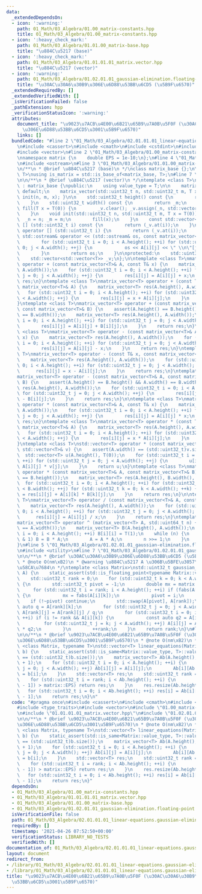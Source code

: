 ```yaml
---
data:
  _extendedDependsOn:
  - icon: ':warning:'
    path: 01_Math/03_Algebra/01.00_matrix-constants.hpp
    title: 01_Math/03_Algebra/01.00_matrix-constants.hpp
  - icon: ':heavy_check_mark:'
    path: 01_Math/03_Algebra/01.01.00_matrix-base.hpp
    title: "\u884C\u5217 (base)"
  - icon: ':heavy_check_mark:'
    path: 01_Math/03_Algebra/01.01.01.01_matrix.vector.hpp
    title: "\u884C\u5217 (vector)"
  - icon: ':warning:'
    path: 01_Math/03_Algebra/01.02.01.01_gaussian-elimination.floating-point.hpp
    title: "\u30AC\u30A6\u30B9\u306E\u6D88\u53BB\u6CD5 (\u5B9F\u6570)"
  _extendedRequiredBy: []
  _extendedVerifiedWith: []
  _isVerificationFailed: false
  _pathExtension: hpp
  _verificationStatusIcon: ':warning:'
  attributes:
    document_title: "\u9023\u7ACB\u4E00\u6B21\u65B9\u7A0B\u5F0F (\u30AC\u30A6\u30B9\
      \u306E\u6D88\u53BB\u6CD5\u3001\u5B9F\u6570)"
    links: []
  bundledCode: "#line 2 \"01_Math/03_Algebra/02.01.01.01_linear-equations.gaussian-elimination.floating-point.hpp\"\
    \n#include <cassert>\n#include <cmath>\n#include <cstdint>\n#include <type_traits>\n\
    #include <vector>\n#line 2 \"01_Math/03_Algebra/01.00_matrix-constants.hpp\"\n\
    \nnamespace matrix {\n    double EPS = 1e-10;\n};\n#line 4 \"01_Math/03_Algebra/01.01.01.01_matrix.vector.hpp\"\
    \n#include <ostream>\n#line 3 \"01_Math/03_Algebra/01.01.00_matrix-base.hpp\"\n\
    \n/**\n * @brief \u884C\u5217 (base)\n */\nclass matrix_base {};\n\ntemplate <class\
    \ T>\nusing is_matrix = std::is_base_of<matrix_base, T>;\n#line 7 \"01_Math/03_Algebra/01.01.01.01_matrix.vector.hpp\"\
    \n\n/**\n * @brief \u884C\u5217 (vector)\n */\ntemplate <class T>\nclass matrix_vector\
    \ : matrix_base {\npublic:\n    using value_type = T;\n\n    matrix_vector() =\
    \ default;\n    matrix_vector(std::uint32_t n, std::uint32_t m, T x = T(0)) {\
    \ init(n, m, x); }\n\n    std::uint32_t height() const {\n        return _n;\n\
    \    }\n    std::uint32_t width() const {\n        return _m;\n    }\n    void\
    \ fill(T x = T(0)) {\n        _v.clear(); _v.assign(_n, std::vector<T>(_m, x));\n\
    \    }\n    void init(std::uint32_t n, std::uint32_t m, T x = T(0)) {\n      \
    \  _n = n; _m = m;\n        fill(x);\n    }\n    const std::vector<T>& operator\
    \ [] (std::uint32_t i) const {\n        return (_v.at(i));\n    }\n    std::vector<T>&\
    \ operator [] (std::uint32_t i) {\n        return (_v.at(i));\n    }\n\n    friend\
    \ std::ostream& operator << (std::ostream& os, const matrix_vector<T>& A) {\n\
    \        for (std::uint32_t i = 0; i < A.height(); ++i) for (std::uint32_t j =\
    \ 0; j < A.width(); ++j) {\n            os << A[i][j] << \" \\n\"[j + 1 == A.width()];\n\
    \        }\n        return os;\n    }\n\nprotected:\n    std::uint32_t _n, _m;\n\
    \    std::vector<std::vector<T>> _v;\n};\n\ntemplate <class T>\nmatrix_vector<T>\
    \ operator + (const matrix_vector<T>& A, const T& x) {\n    matrix_vector<T> res(A.height(),\
    \ A.width());\n    for (std::uint32_t i = 0; i < A.height(); ++i) for (std::uint32_t\
    \ j = 0; j < A.width(); ++j) {\n        res[i][j] = A[i][j] + x;\n    }\n    return\
    \ res;\n}\ntemplate <class T>\nmatrix_vector<T> operator + (const T& x, const\
    \ matrix_vector<T>& A) {\n    matrix_vector<T> res(A.height(), A.width());\n \
    \   for (std::uint32_t i = 0; i < A.height(); ++i) for (std::uint32_t j = 0; j\
    \ < A.width(); ++j) {\n        res[i][j] = x + A[i][j];\n    }\n    return res;\n\
    }\ntemplate <class T>\nmatrix_vector<T> operator + (const matrix_vector<T>& A,\
    \ const matrix_vector<T>& B) {\n    assert(A.height() == B.height() && A.width()\
    \ == B.width());\n    matrix_vector<T> res(A.height(), A.width());\n    for (std::uint32_t\
    \ i = 0; i < A.height(); ++i) for (std::uint32_t j = 0; j < A.width(); ++j) {\n\
    \        res[i][j] = A[i][j] + B[i][j];\n    }\n    return res;\n}\n\ntemplate\
    \ <class T>\nmatrix_vector<T> operator - (const matrix_vector<T>& A, const T&\
    \ x) {\n    matrix_vector<T> res(A.height(), A.width());\n    for (std::uint32_t\
    \ i = 0; i < A.height(); ++i) for (std::uint32_t j = 0; j < A.width(); ++j) {\n\
    \        res[i][j] = A[i][j] - x;\n    }\n    return res;\n}\ntemplate <class\
    \ T>\nmatrix_vector<T> operator - (const T& x, const matrix_vector<T>& A) {\n\
    \    matrix_vector<T> res(A.height(), A.width());\n    for (std::uint32_t i =\
    \ 0; i < A.height(); ++i) for (std::uint32_t j = 0; j < A.width(); ++j) {\n  \
    \      res[i][j] = x - A[i][j];\n    }\n    return res;\n}\ntemplate <class T>\n\
    matrix_vector<T> operator - (const matrix_vector<T>& A, const matrix_vector<T>&\
    \ B) {\n    assert(A.height() == B.height() && A.width() == B.width());\n    matrix_vector<T>\
    \ res(A.height(), A.width());\n    for (std::uint32_t i = 0; i < A.height(); ++i)\
    \ for (std::uint32_t j = 0; j < A.width(); ++j) {\n        res[i][j] = A[i][j]\
    \ - B[i][j];\n    }\n    return res;\n}\n\ntemplate <class T>\nmatrix_vector<T>\
    \ operator * (const matrix_vector<T>& A, const T& x) {\n    matrix_vector<T> res(A.height(),\
    \ A.width());\n    for (std::uint32_t i = 0; i < A.height(); ++i) for (std::uint32_t\
    \ j = 0; j < A.width(); ++j) {\n        res[i][j] = A[i][j] * x;\n    }\n    return\
    \ res;\n}\ntemplate <class T>\nmatrix_vector<T> operator * (const T& x, const\
    \ matrix_vector<T>& A) {\n    matrix_vector<T> res(A.height(), A.width());\n \
    \   for (std::uint32_t i = 0; i < A.height(); ++i) for (std::uint32_t j = 0; j\
    \ < A.width(); ++j) {\n        res[i][j] = x * A[i][j];\n    }\n    return res;\n\
    }\ntemplate <class T>\nstd::vector<T> operator * (const matrix_vector<T>& A, const\
    \ std::vector<T>& v) {\n    assert(A.width() == (std::uint32_t)v.size());\n  \
    \  std::vector<T> u(A.height(), T(0));\n    for (std::uint32_t i = 0; i < A.height();\
    \ ++i) for (std::uint32_t j = 0; j < A.width(); ++j) {\n        u[i] = u[i] +\
    \ A[i][j] * v[j];\n    }\n    return u;\n}\ntemplate <class T>\nmatrix_vector<T>\
    \ operator * (const matrix_vector<T>& A, const matrix_vector<T>& B) {\n    assert(A.width()\
    \ == B.height());\n    matrix_vector<T> res(A.height(), B.width(), T(0));\n  \
    \  for (std::uint32_t i = 0; i < A.height(); ++i) for (std::uint32_t j = 0; j\
    \ < B.width(); ++j) for (std::uint32_t k = 0; k < A.width(); ++k) {\n        res[i][j]\
    \ = res[i][j] + A[i][k] * B[k][j];\n    }\n    return res;\n}\n\ntemplate <class\
    \ T>\nmatrix_vector<T> operator / (const matrix_vector<T>& A, const T& x) {\n\
    \    matrix_vector<T> res(A.height(), A.width());\n    for (std::uint32_t i =\
    \ 0; i < A.height(); ++i) for (std::uint32_t j = 0; j < A.width(); ++j) {\n  \
    \      res[i][j] = A[i][j] / x;\n    }\n    return res;\n}\ntemplate <class T>\n\
    matrix_vector<T> operator ^ (matrix_vector<T> A, std::uint64_t n) {\n    assert(A.height()\
    \ == A.width());\n    matrix_vector<T> B(A.height(), A.width());\n    for (std::uint32_t\
    \ i = 0; i < A.height(); ++i) B[i][i] = T(1);\n    while (n) {\n        if (n\
    \ & 1) B = B * A;\n        A = A * A;\n        n >>= 1;\n    }\n    return B;\n\
    }\n#line 5 \"01_Math/03_Algebra/01.02.01.01_gaussian-elimination.floating-point.hpp\"\
    \n#include <utility>\n#line 7 \"01_Math/03_Algebra/01.02.01.01_gaussian-elimination.floating-point.hpp\"\
    \n\n/**\n * @brief \u30AC\u30A6\u30B9\u306E\u6D88\u53BB\u6CD5 (\u5B9F\u6570)\n\
    \ * @note O(nm\xB2)\n * @warning \u884C\u5217 A \u306B\u5BFE\u3057\u3066\u7834\
    \u58CA\u7684\n */\ntemplate <class Matrix>\nstd::uint32_t gaussian_elimination(Matrix&\
    \ A) {\n    static_assert(std::is_floating_point<typename Matrix::value_type>::value);\n\
    \    std::uint32_t rank = 0;\n    for (std::uint32_t k = 0; k < A.width(); ++k)\
    \ {\n        std::uint32_t pivot = -1;\n        double mx = matrix::EPS;\n   \
    \     for (std::uint32_t i = rank; i < A.height(); ++i) if (fabs(A[i][k]) > mx)\
    \ {\n            mx = fabs(A[i][k]);\n            pivot = i;\n        }\n    \
    \    if (!~pivot) continue;\n        std::swap(A[pivot], A[rank]);\n        const\
    \ auto q = A[rank][k];\n        for (std::uint32_t j = 0; j < A.width(); ++j)\
    \ A[rank][j] = A[rank][j] / q;\n        for (std::uint32_t i = 0; i < A.height();\
    \ ++i) if (i != rank && A[i][k]) {\n            const auto q2 = A[i][k];\n   \
    \         for (std::uint32_t j = k; j < A.width(); ++j) A[i][j] = A[i][j] - A[rank][j]\
    \ * q2;\n        }\n        ++rank;\n    }\n    return rank;\n}\n#line 10 \"01_Math/03_Algebra/02.01.01.01_linear-equations.gaussian-elimination.floating-point.hpp\"\
    \n\n/**\n * @brief \u9023\u7ACB\u4E00\u6B21\u65B9\u7A0B\u5F0F (\u30AC\u30A6\u30B9\
    \u306E\u6D88\u53BB\u6CD5\u3001\u5B9F\u6570)\n * @note O(nm\xB2)\n */\ntemplate\
    \ <class Matrix, typename T>\nstd::vector<T> linear_equations(Matrix& A, std::vector<T>&\
    \ b) {\n    static_assert(std::is_same<Matrix::value_type, T>::value);\n    assert(A.height()\
    \ == (std::uint32_t)b.size());\n    matrix_vector<T> Ab(A.height(), A.width()\
    \ + 1);\n    for (std::uint32_t i = 0; i < A.height(); ++i) {\n        for (std::uint32_t\
    \ j = 0; j < A.width(); ++j) Ab[i][j] = A[i][j];\n        Ab[i][Ab.width() - 1]\
    \ = b[i];\n    }\n    std::vector<T> res;\n    std::uint32_t rank = gaussian_elimination(Ab);\n\
    \    for (std::uint32_t i = rank; i < Ab.height(); ++i) {\n        if (std::fabs(Ab[i][Ab.width()\
    \ - 1]) > matrix::EPS) return res;\n    }\n    res.resize(Ab.height(), 0);\n \
    \   for (std::uint32_t i = 0; i < Ab.height(); ++i) res[i] = Ab[i][Ab.width()\
    \ - 1];\n    return res;\n}\n"
  code: "#pragma once\n#include <cassert>\n#include <cmath>\n#include <cstdint>\n\
    #include <type_traits>\n#include <vector>\n#include \"01.00_matrix-constants.hpp\"\
    \n#include \"01.01.01.01_matrix.vector.hpp\"\n#include \"01.02.01.01_gaussian-elimination.floating-point.hpp\"\
    \n\n/**\n * @brief \u9023\u7ACB\u4E00\u6B21\u65B9\u7A0B\u5F0F (\u30AC\u30A6\u30B9\
    \u306E\u6D88\u53BB\u6CD5\u3001\u5B9F\u6570)\n * @note O(nm\xB2)\n */\ntemplate\
    \ <class Matrix, typename T>\nstd::vector<T> linear_equations(Matrix& A, std::vector<T>&\
    \ b) {\n    static_assert(std::is_same<Matrix::value_type, T>::value);\n    assert(A.height()\
    \ == (std::uint32_t)b.size());\n    matrix_vector<T> Ab(A.height(), A.width()\
    \ + 1);\n    for (std::uint32_t i = 0; i < A.height(); ++i) {\n        for (std::uint32_t\
    \ j = 0; j < A.width(); ++j) Ab[i][j] = A[i][j];\n        Ab[i][Ab.width() - 1]\
    \ = b[i];\n    }\n    std::vector<T> res;\n    std::uint32_t rank = gaussian_elimination(Ab);\n\
    \    for (std::uint32_t i = rank; i < Ab.height(); ++i) {\n        if (std::fabs(Ab[i][Ab.width()\
    \ - 1]) > matrix::EPS) return res;\n    }\n    res.resize(Ab.height(), 0);\n \
    \   for (std::uint32_t i = 0; i < Ab.height(); ++i) res[i] = Ab[i][Ab.width()\
    \ - 1];\n    return res;\n}"
  dependsOn:
  - 01_Math/03_Algebra/01.00_matrix-constants.hpp
  - 01_Math/03_Algebra/01.01.01.01_matrix.vector.hpp
  - 01_Math/03_Algebra/01.01.00_matrix-base.hpp
  - 01_Math/03_Algebra/01.02.01.01_gaussian-elimination.floating-point.hpp
  isVerificationFile: false
  path: 01_Math/03_Algebra/02.01.01.01_linear-equations.gaussian-elimination.floating-point.hpp
  requiredBy: []
  timestamp: '2021-04-26 07:52:50+00:00'
  verificationStatus: LIBRARY_NO_TESTS
  verifiedWith: []
documentation_of: 01_Math/03_Algebra/02.01.01.01_linear-equations.gaussian-elimination.floating-point.hpp
layout: document
redirect_from:
- /library/01_Math/03_Algebra/02.01.01.01_linear-equations.gaussian-elimination.floating-point.hpp
- /library/01_Math/03_Algebra/02.01.01.01_linear-equations.gaussian-elimination.floating-point.hpp.html
title: "\u9023\u7ACB\u4E00\u6B21\u65B9\u7A0B\u5F0F (\u30AC\u30A6\u30B9\u306E\u6D88\
  \u53BB\u6CD5\u3001\u5B9F\u6570)"
---
```

